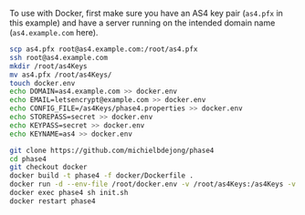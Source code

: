 To use with Docker, first make sure you have an AS4 key pair (`as4.pfx` in this example)
and have a server running on the intended domain name (`as4.example.com` here).


```sh
scp as4.pfx root@as4.example.com:/root/as4.pfx
ssh root@as4.example.com
mkdir /root/as4Keys
mv as4.pfx /root/as4Keys/
touch docker.env
echo DOMAIN=as4.example.com >> docker.env
echo EMAIL=letsencrypt@example.com >> docker.env
echo CONFIG_FILE=/as4Keys/phase4.properties >> docker.env
echo STOREPASS=secret >> docker.env
echo KEYPASS=secret >> docker.env
echo KEYNAME=as4 >> docker.env

git clone https://github.com/michielbdejong/phase4
cd phase4
git checkout docker
docker build -t phase4 -f docker/Dockerfile .
docker run -d --env-file /root/docker.env -v /root/as4Keys:/as4Keys -v /root/tlsKeys:/tlsKeys phase4
docker exec phase4 sh init.sh
docker restart phase4
